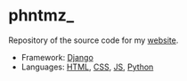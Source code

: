 # phntmz_

Repository of the source code for my [website](https://phntmz.com).

- Framework: [Django](https://www.djangoproject.com)
- Languages: [HTML](https://developer.mozilla.org/en-US/docs/Web/HTML), [CSS](https://developer.mozilla.org/en-US/docs/Web/CSS), [JS](https://www.javascript.com/), [Python](https://www.python.org/)
